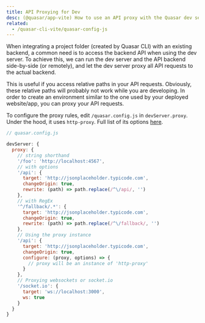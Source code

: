 ```yaml
---
title: API Proxying for Dev
desc: (@quasar/app-vite) How to use an API proxy with the Quasar dev server.
related:
  - /quasar-cli-vite/quasar-config-js
---
```


When integrating a project folder (created by Quasar CLI) with an existing backend, a common need is to access the backend API when using the dev server. To achieve this, we can run the dev server and the API backend side-by-side (or remotely), and let the dev server proxy all API requests to the actual backend.

This is useful if you access relative paths in your API requests. Obviously, these relative paths will probably not work while you are developing. In order to create an environment similar to the one used by your deployed website/app, you can proxy your API requests.

To configure the proxy rules, edit `/quasar.config.js` in `devServer.proxy`. Under the hood, it uses `http-proxy`. Full list of its options [here](https://github.com/http-party/node-http-proxy#options).

```js
// quasar.config.js

devServer: {
  proxy: {
    // string shorthand
    '/foo': 'http://localhost:4567',
    // with options
    '/api': {
      target: 'http://jsonplaceholder.typicode.com',
      changeOrigin: true,
      rewrite: (path) => path.replace(/^\/api/, '')
    },
    // with RegEx
    '^/fallback/.*': {
      target: 'http://jsonplaceholder.typicode.com',
      changeOrigin: true,
      rewrite: (path) => path.replace(/^\/fallback/, '')
    },
    // Using the proxy instance
    '/api': {
      target: 'http://jsonplaceholder.typicode.com',
      changeOrigin: true,
      configure: (proxy, options) => {
        // proxy will be an instance of 'http-proxy'
      }
    },
    // Proxying websockets or socket.io
    '/socket.io': {
      target: 'ws://localhost:3000',
      ws: true
    }
  }
}
```
